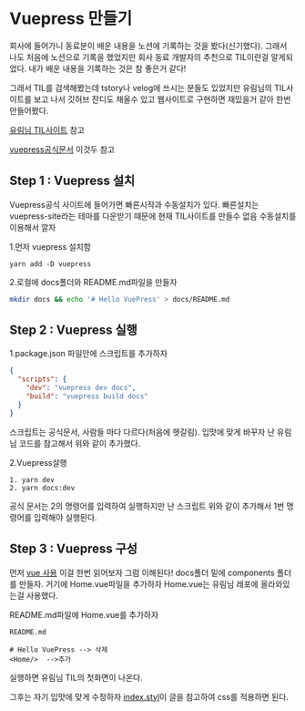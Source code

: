 # Vuepress 만들기

회사에 들어가니 동료분이 배운 내용을 노션에 기록하는 것을 봤다(신기했다). 그래서 나도 처음에 노션으로 기록을 했었지만 회사 동료 개발자의 추천으로 TIL이란걸 알게되었다. 내가 배운 내용을 기록하는 것은 참 좋은거 같다!

그래서 TIL를 검색해봤는데 tstory나 velog에 쓰시는 분들도 있었지만 유림님의 TIL사이트를 보고 나서 깃허브 잔디도 채울수 있고 웹사이트로 구현하면 재밌을거 같아 한번 만들어봤다.

[유림님 TIL사이트](https://milooy.github.io/TIL/) 참고

[vuepress공식문서](https://vuepress.vuejs.org/) 이것두 참고

## Step 1 : Vuepress 설치

Vuepress공식 사이트에 들어가면 빠른시작과 수동설치가 있다. 빠른설치는 vuepress-site라는 테마를 다운받기 때문에 현재 TIL사이트를 만들수 없음
수동설치를 이용해서 깔자

1.먼저 vuepress 설치함

```
yarn add -D vuepress
```

2.로컬에 docs폴더와 README.md파일을 만들자

```bash
mkdir docs && echo '# Hello VuePress' > docs/README.md
```

## Step 2 : Vuepress 실행

1.package.json 파일안에 스크립트를 추가하자

```json
{
  "scripts": {
    "dev": "vuepress dev docs",
    "build": "vuepress build docs"
  }
}
```

스크립트는 공식문서, 사람들 마다 다르다(처음에 헷갈림). 입맛에 맞게 바꾸자 난 유림님 코드를 참고해서 위와 같이 추가했다.

2.Vuepress살행

```
1. yarn dev
2. yarn docs:dev
```

공식 문서는 2의 명령어를 입력하여 실행하지만 난 스크립트 위와 같이 추가해서 1번 명령어를 입력해야 실행된다.

## Step 3 : Vuepress 구성

먼저 [vue 사용](https://vuepress.vuejs.org/guide/using-vue.html#using-components) 이걸 한번 읽어보자 그럼 이해된다!
docs폴더 밑에 components 폴더를 만들자. 거기에 Home.vue파일을 추가하자 Home.vue는 유림님 레포에 올라와있는걸 사용했다.

README.md파일에 Home.vue를 추가하자

```
README.md

# Hello VuePress --> 삭제
<Home/>  -->추가
```

실행하면 유림님 TIL의 첫화면이 나온다.

그후는 자기 입맛에 맞게 수정하자 [index.styl](https://vuepress.vuejs.org/config/#palette-styl)이 글을 참고하여 css를 적용하면 된다.
